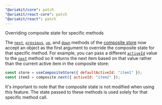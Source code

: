 ```yaml
---
"@ariakit/core": patch
"@ariakit/react-core": patch
"@ariakit/react": patch
---
```


Overriding composite state for specific methods

The [`next`](https://ariakit.org/reference/use-composite-store#next), [`previous`](https://ariakit.org/reference/use-composite-store#previous), [`up`](https://ariakit.org/reference/use-composite-store#up), and [`down`](https://ariakit.org/reference/use-composite-store#down) methods of the [composite store](https://ariakit.org/reference/use-composite-store) now accept an object as the first argument to override the composite state for that specific method. For example, you can pass a different [`activeId`](https://ariakit.org/reference/use-composite-store#activeId) value to the [`next`](https://ariakit.org/reference/use-composite-store#next) method so it returns the next item based on that value rather than the current active item in the composite store:

```js
const store = useCompositeStore({ defaultActiveId: "item1" });
const item3 = composite.next({ activeId: "item2" });
```

It's important to note that the composite state is not modified when using this feature. The state passed to these methods is used solely for that specific method call.
